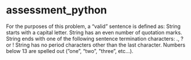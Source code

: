 # assessment_python

For the purposes of this problem, a “valid” sentence is defined as:
String starts with a capital letter.
String has an even number of quotation marks.
String ends with one of the following sentence termination characters: ., ? or !
String has no period characters other than the last character.
Numbers below 13 are spelled out (”one”, “two”, &quot;three”, etc…).
